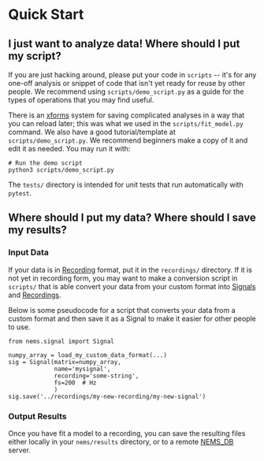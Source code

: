 # Quick Start


## I just want to analyze data! Where should I put my script?
   
If you are just hacking around, please put your code in `scripts` -- it's for any one-off analysis or snippet of code that isn't yet ready for reuse by other people. We recommend using `scripts/demo_script.py` as a guide for the types of operations that you may find useful. 

There is an [xforms](docs/xforms.md) system for saving complicated analyses in a way that you can reload later; this was what we used in the `scripts/fit_model.py` command. We also have a good tutorial/template at `scripts/demo_script.py`. We recommend beginners make a copy of it and edit it as needed. You may run it with:

```
# Run the demo script
python3 scripts/demo_script.py
```

The `tests/` directory is intended for unit tests that run automatically with `pytest`.

## Where should I put my data? Where should I save my results?

### Input Data

If your data is in [Recording](recordings.md) format, put it in the `recordings/` directory. If it is not yet in recording form, you may want to make a conversion script in `scripts/` that is able convert your data from your custom format into [Signals](signals.md) and [Recordings](recordings.md). 

Below is some pseudocode for a script that converts your data from a custom format and then save it as a Signal to make it easier for other people to use. 

```
from nems.signal import Signal

numpy_array = load_my_custom_data_format(...)
sig = Signal(matrix=numpy_array, 
             name='mysignal',
             recording='some-string', 
             fs=200  # Hz
             )
sig.save('../recordings/my-new-recording/my-new-signal')
```

### Output Results

Once you have fit a model to a recording, you can save the resulting files either locally in your `nems/results` directory, or to a remote [NEMS_DB](http://github.com/lbhb/nems_db) server. 

